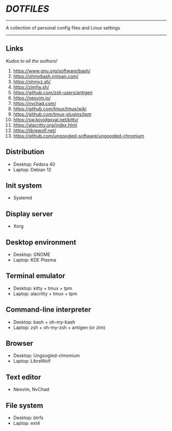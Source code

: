 
# *DOTFILES*

---

A collection of personal config files and Linux settings</p>

--- 

## Links

*Kudos to all the authors!*

1. https://www.gnu.org/software/bash/
2. https://ohmybash.nntoan.com/
3. https://ohmyz.sh/
4. https://zimfw.sh/
5. https://github.com/zsh-users/antigen
6. https://neovim.io/
7. https://nvchad.com/
8. https://github.com/tmux/tmux/wiki
9. https://github.com/tmux-plugins/tpm
10. https://sw.kovidgoyal.net/kitty/
11. https://alacritty.org/index.html
12. https://librewolf.net/
13. https://github.com/ungoogled-software/ungoogled-chromium

## Distribution

- Desktop: Fedora 40
- Laptop: Debian 12

## Init system

- Systemd

## Display server

- Xorg

## Desktop environment

- Desktop: GNOME
- Laptop: KDE Plasma

## Terminal emulator

- Desktop: kitty + tmux + tpm
- Laptop: alacritty + tmux + tpm

## Command-line interpreter 
- Desktop: bash + oh-my-bash
- Laptop: zsh + oh-my-zsh + antigen (or zim)

## Browser

- Desktop: Ungoogled-chromium
- Laptop: LibreWolf

## Text editor

- Neovim, NvChad

## File system

- Desktop: btrfs
- Laptop: ext4

